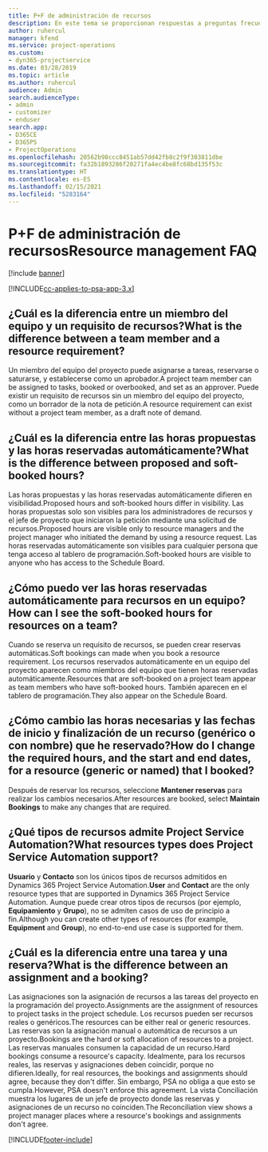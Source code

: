 ```yaml
---
title: P+F de administración de recursos
description: En este tema se proporcionan respuestas a preguntas frecuentes sobre la administración de recursos.
author: ruhercul
manager: kfend
ms.service: project-operations
ms.custom:
- dyn365-projectservice
ms.date: 03/28/2019
ms.topic: article
ms.author: ruhercul
audience: Admin
search.audienceType:
- admin
- customizer
- enduser
search.app:
- D365CE
- D365PS
- ProjectOperations
ms.openlocfilehash: 20562b98ccc8451ab57dd42fb8c2f9f303811dbe
ms.sourcegitcommit: fa32b1893286f20271fa4ec4be8fc68bd135f53c
ms.translationtype: HT
ms.contentlocale: es-ES
ms.lasthandoff: 02/15/2021
ms.locfileid: "5283164"
---
```

# <a name="resource-management-faq"></a><span data-ttu-id="1dff1-103">P+F de administración de recursos</span><span class="sxs-lookup"><span data-stu-id="1dff1-103">Resource management FAQ</span></span>

[!include [banner](../includes/psa-now-project-operations.md)]

[!INCLUDE[cc-applies-to-psa-app-3.x](../includes/cc-applies-to-psa-app-3x.md)]

## <a name="what-is-the-difference-between-a-team-member-and-a-resource-requirement"></a><span data-ttu-id="1dff1-104">¿Cuál es la diferencia entre un miembro del equipo y un requisito de recursos?</span><span class="sxs-lookup"><span data-stu-id="1dff1-104">What is the difference between a team member and a resource requirement?</span></span>

<span data-ttu-id="1dff1-105">Un miembro del equipo del proyecto puede asignarse a tareas, reservarse o saturarse, y establecerse como un aprobador.</span><span class="sxs-lookup"><span data-stu-id="1dff1-105">A project team member can be assigned to tasks, booked or overbooked, and set as an approver.</span></span> <span data-ttu-id="1dff1-106">Puede existir un requisito de recursos sin un miembro del equipo del proyecto, como un borrador de la nota de petición.</span><span class="sxs-lookup"><span data-stu-id="1dff1-106">A resource requirement can exist without a project team member, as a draft note of demand.</span></span> 

## <a name="what-is-the-difference-between-proposed-and-soft-booked-hours"></a><span data-ttu-id="1dff1-107">¿Cuál es la diferencia entre las horas propuestas y las horas reservadas automáticamente?</span><span class="sxs-lookup"><span data-stu-id="1dff1-107">What is the difference between proposed and soft-booked hours?</span></span>

<span data-ttu-id="1dff1-108">Las horas propuestas y las horas reservadas automáticamente difieren en visibilidad.</span><span class="sxs-lookup"><span data-stu-id="1dff1-108">Proposed hours and soft-booked hours differ in visibility.</span></span> <span data-ttu-id="1dff1-109">Las horas propuestas solo son visibles para los administradores de recursos y el jefe de proyecto que iniciaron la petición mediante una solicitud de recursos.</span><span class="sxs-lookup"><span data-stu-id="1dff1-109">Proposed hours are visible only to resource managers and the project manager who initiated the demand by using a resource request.</span></span> <span data-ttu-id="1dff1-110">Las horas reservadas automáticamente son visibles para cualquier persona que tenga acceso al tablero de programación.</span><span class="sxs-lookup"><span data-stu-id="1dff1-110">Soft-booked hours are visible to anyone who has access to the Schedule Board.</span></span>

## <a name="how-can-i-see-the-soft-booked-hours-for-resources-on-a-team"></a><span data-ttu-id="1dff1-111">¿Cómo puedo ver las horas reservadas automáticamente para recursos en un equipo?</span><span class="sxs-lookup"><span data-stu-id="1dff1-111">How can I see the soft-booked hours for resources on a team?</span></span>

<span data-ttu-id="1dff1-112">Cuando se reserva un requisito de recursos, se pueden crear reservas automáticas.</span><span class="sxs-lookup"><span data-stu-id="1dff1-112">Soft bookings can made when you book a resource requirement.</span></span> <span data-ttu-id="1dff1-113">Los recursos reservados automáticamente en un equipo del proyecto aparecen como miembros del equipo que tienen horas reservadas automáticamente.</span><span class="sxs-lookup"><span data-stu-id="1dff1-113">Resources that are soft-booked on a project team appear as team members who have soft-booked hours.</span></span> <span data-ttu-id="1dff1-114">También aparecen en el tablero de programación.</span><span class="sxs-lookup"><span data-stu-id="1dff1-114">They also appear on the Schedule Board.</span></span>

## <a name="how-do-i-change-the-required-hours-and-the-start-and-end-dates-for-a-resource-generic-or-named-that-i-booked"></a><span data-ttu-id="1dff1-115">¿Cómo cambio las horas necesarias y las fechas de inicio y finalización de un recurso (genérico o con nombre) que he reservado?</span><span class="sxs-lookup"><span data-stu-id="1dff1-115">How do I change the required hours, and the start and end dates, for a resource (generic or named) that I booked?</span></span>

<span data-ttu-id="1dff1-116">Después de reservar los recursos, seleccione **Mantener reservas** para realizar los cambios necesarios.</span><span class="sxs-lookup"><span data-stu-id="1dff1-116">After resources are booked, select **Maintain Bookings** to make any changes that are required.</span></span>

## <a name="what-resources-types-does-project-service-automation-support"></a><span data-ttu-id="1dff1-117">¿Qué tipos de recursos admite Project Service Automation?</span><span class="sxs-lookup"><span data-stu-id="1dff1-117">What resources types does Project Service Automation support?</span></span>

<span data-ttu-id="1dff1-118">**Usuario** y **Contacto** son los únicos tipos de recursos admitidos en Dynamics 365 Project Service Automation.</span><span class="sxs-lookup"><span data-stu-id="1dff1-118">**User** and **Contact** are the only resource types that are supported in Dynamics 365 Project Service Automation.</span></span> <span data-ttu-id="1dff1-119">Aunque puede crear otros tipos de recursos (por ejemplo, **Equipamiento** y **Grupo**), no se admiten casos de uso de principio a fin.</span><span class="sxs-lookup"><span data-stu-id="1dff1-119">Although you can create other types of resources (for example, **Equipment** and **Group**), no end-to-end use case is supported for them.</span></span>

## <a name="what-is-the-difference-between-an-assignment-and-a-booking"></a><span data-ttu-id="1dff1-120">¿Cuál es la diferencia entre una tarea y una reserva?</span><span class="sxs-lookup"><span data-stu-id="1dff1-120">What is the difference between an assignment and a booking?</span></span>

<span data-ttu-id="1dff1-121">Las asignaciones son la asignación de recursos a las tareas del proyecto en la programación del proyecto.</span><span class="sxs-lookup"><span data-stu-id="1dff1-121">Assignments are the assignment of resources to project tasks in the project schedule.</span></span> <span data-ttu-id="1dff1-122">Los recursos pueden ser recursos reales o genéricos.</span><span class="sxs-lookup"><span data-stu-id="1dff1-122">The resources can be either real or generic resources.</span></span> <span data-ttu-id="1dff1-123">Las reservas son la asignación manual o automática de recursos a un proyecto.</span><span class="sxs-lookup"><span data-stu-id="1dff1-123">Bookings are the hard or soft allocation of resources to a project.</span></span> <span data-ttu-id="1dff1-124">Las reservas manuales consumen la capacidad de un recurso.</span><span class="sxs-lookup"><span data-stu-id="1dff1-124">Hard bookings consume a resource's capacity.</span></span> <span data-ttu-id="1dff1-125">Idealmente, para los recursos reales, las reservas y asignaciones deben coincidir, porque no difieren.</span><span class="sxs-lookup"><span data-stu-id="1dff1-125">Ideally, for real resources, the bookings and assignments should agree, because they don't differ.</span></span> <span data-ttu-id="1dff1-126">Sin embargo, PSA no obliga a que esto se cumpla.</span><span class="sxs-lookup"><span data-stu-id="1dff1-126">However, PSA doesn't enforce this agreement.</span></span> <span data-ttu-id="1dff1-127">La vista Conciliación muestra los lugares de un jefe de proyecto donde las reservas y asignaciones de un recurso no coinciden.</span><span class="sxs-lookup"><span data-stu-id="1dff1-127">The Reconciliation view shows a project manager places where a resource's bookings and assignments don't agree.</span></span>


[!INCLUDE[footer-include](../includes/footer-banner.md)]